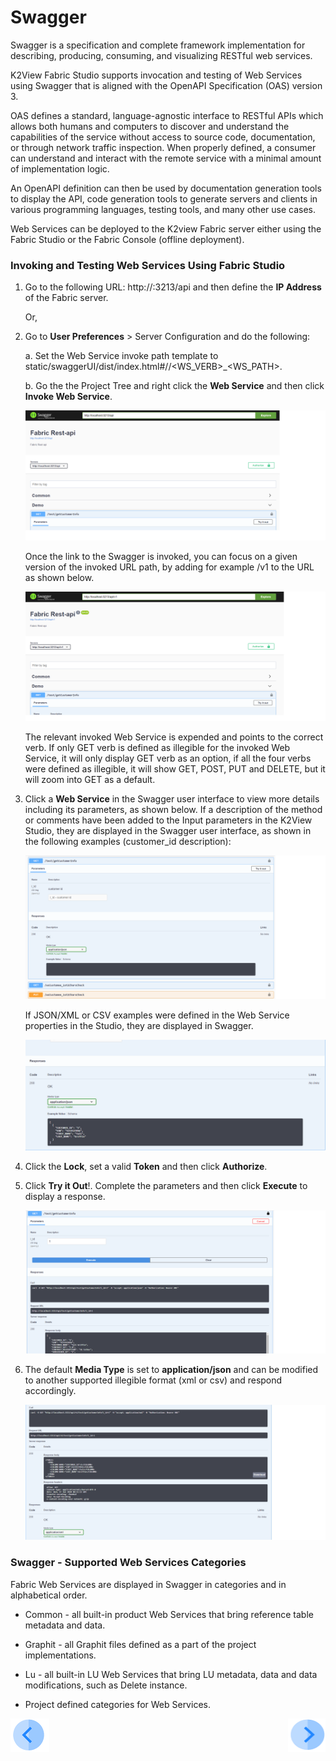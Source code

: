# Swagger

Swagger is a specification and complete framework implementation for describing, producing, consuming, and visualizing RESTful web services.

K2View Fabric Studio supports invocation and testing of Web Services using Swagger that is aligned with the OpenAPI Specification (OAS) version 3. 

OAS defines a standard, language-agnostic interface to RESTful APIs which allows both humans and computers to discover and understand the capabilities of the service without access to source code, documentation, or through network traffic inspection. When properly defined, a consumer can understand and interact with the remote service with a minimal amount of implementation logic.

An OpenAPI definition can then be used by documentation generation tools to display the API, code generation tools to generate servers and clients in various programming languages, testing tools, and many other use cases.

Web Services can be deployed to the K2view Fabric server either using the Fabric Studio or the Fabric Console (offline deployment).

### Invoking and Testing Web Services Using Fabric Studio

1. Go to the following URL: http://<Fabric server>:3213/api and then define the **IP Address** of the Fabric server. 
   
   Or, 
   
2. Go to **User Preferences** > Server Configuration and do the following:
    
    a. Set the Web Service invoke path template to static/swaggerUI/dist/index.html#/<CATEGORY>/<WS_VERB>_<WS_PATH>.  

    b. Go the the Project Tree and right click the **Web Service** and then click **Invoke Web Service**.

   <img src="/articles/15_web_services/images/Web-Service-Swagger-1.png" alt="drawing"/>

   Once the link to the Swagger is invoked, you can focus on a given version of the invoked URL path, by adding for example /v1 to the URL as shown below.

   <img src="/articles/15_web_services/images/Web-Service-Swagger-1-1.png" alt="drawing"/>

   The relevant invoked Web Service is expended and points to the correct verb. If only GET verb is defined as illegible for the invoked Web Service, it will only display GET verb  as an option, if all the four verbs were defined as illegible, it will show GET, POST, PUT and DELETE, but it will zoom into GET as a default.

2. Click a **Web Service** in the Swagger user interface to view more details including its parameters, as shown below. If a description of the method or comments have been added to the Input parameters in the K2View Studio, they are displayed in the Swagger user interface, as shown in the following examples (customer_id description):

   <img src="/articles/15_web_services/images/Web-Service-Swagger-2.png" alt="drawing"/>

   If JSON/XML or CSV examples were defined in the Web Service properties in the Studio, they are displayed in Swagger.

   <img src="/articles/15_web_services/images/Web-Service-Swagger-4.png" alt="drawing"/>

3. Click the **Lock**, set a valid **Token** and then click **Authorize**.

4. Click **Try it Out**!. Complete the parameters and then click **Execute** to display a response.

   <img src="/articles/15_web_services/images/Web-Service-Swagger-3.png" alt="drawing"/>

5. The default **Media Type** is set to **application/json** and can be modified to another supported illegible format (xml or csv) and respond accordingly.

   <img src="/articles/15_web_services/images/Web-Service-Swagger-5.png" alt="drawing"/>

### Swagger - Supported Web Services Categories
Fabric Web Services are displayed in Swagger in categories and in alphabetical order.


   * Common - all built-in product Web Services that bring reference table metadata and data.
   
   * Graphit - all Graphit files defined as a part of the project implementations.
   
   * Lu - all  built-in LU Web Services that bring LU metadata, data and data modifications, such as Delete instance.
   
   * Project defined categories for Web Services.
   
[![Previous](/articles/images/Previous.png)](/articles/15_web_services/08_web_services_input_parameters.md)[<img align="right" width="60" height="54" src="/articles/images/Next.png">](/articles/15_web_services/10_legacy_annotation.md)
 

